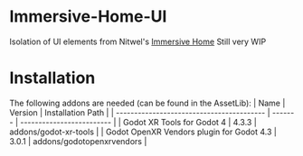 # Immersive-Home-UI
Isolation of UI elements from Nitwel's [Immersive Home](https://github.com/Nitwel/Immersive-Home/tree/main)
Still very WIP
# Installation
The following addons are needed (can be found in the AssetLib):
| Name                                      | Version | Installation Path         |
| ----------------------------------------- | ------- | ------------------------- |
| Godot XR Tools for Godot 4                | 4.3.3   | addons/godot-xr-tools     |
| Godot OpenXR Vendors plugin for Godot 4.3 | 3.0.1   | addons/godotopenxrvendors |